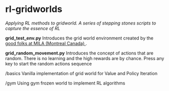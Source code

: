 # rl-gridworlds
*Applying RL methods to gridworld.
A series of stepping stones scripts to capture the essence of RL*

**grid_test_env.py**
Introduces the grid world environment created by the [good folks at MILA (Montreal Canada) ](https://github.com/maximecb/gym-minigrid "Title").


**grid_random_movement.py**
Introduces the concept of actions that are random. There is no learning and the high rewards are by chance.
Press any key to start the random actions sequence

/basics
Vanilla implementation of grid world for Value and Policy Iteration

/gym
Using gym frozen world to implement RL algorithms
